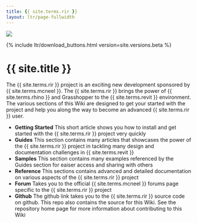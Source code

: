 ```yaml
---
title: {{ site.terms.rir }}
layout: ltr/page-fullwidth
---
```


<!-- intro video -->
![](https://via.placeholder.com/1024x600.png?text=Intro+Video)

<!-- download links -->
{% include ltr/download_buttons.html version=site.versions.beta %}

# {{ site.title }}

The {{ site.terms.rir }} project is an exciting new development sponsored by {{ site.terms.mcneel }}. The {{ site.terms.rir }} brings the power of {{ site.terms.rhino }} and Grasshopper to the {{ site.terms.revit }} environment. The various sections of this Wiki are designed to get your started with the project and help you along the way to become an advanced {{ site.terms.rir }} user.

- **Getting Started** This short article shows you how to install and get started with the {{ site.terms.rir }} project very quickly
- **Guides** This section contains many articles that showcases the power of the {{ site.terms.rir }} project in tackling many design and documentation challenges in {{ site.terms.revit }}
- **Samples** This section contains many examples referenced by the Guides section for eaiser access and sharing with others
- **Reference** This sections contains advanced and detailed documentation on various aspects of the {{ site.terms.rir }} project
- **Forum** Takes you to the official {{ site.terms.mcneel }} forums page specific to the {{ site.terms.rir }} project
- **Github** The github link takes you to the {{ site.terms.rir }} source code on github. This repo also contains the source for this Wiki. See the repository home page for more information about contributing to this Wiki

